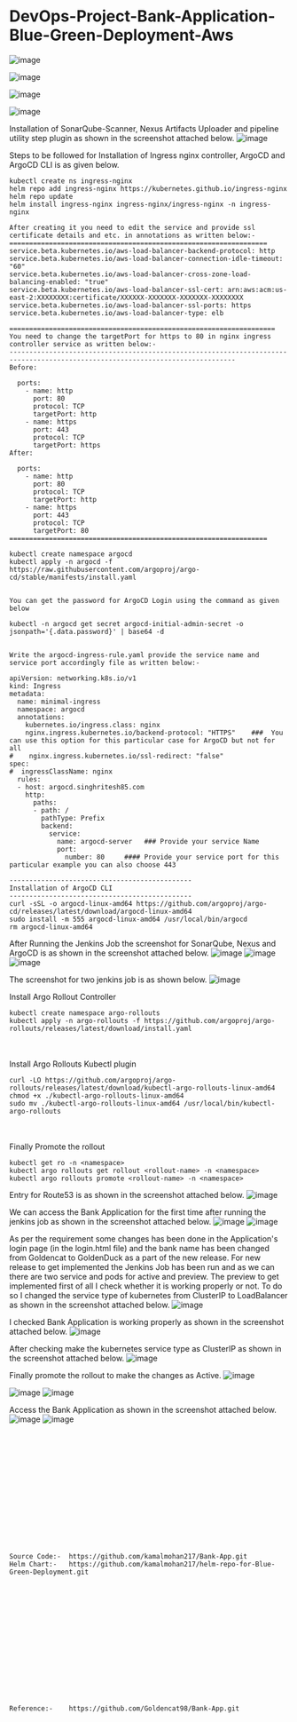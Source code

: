 # DevOps-Project-Bank-Application-Blue-Green-Deployment-Aws

![image](https://github.com/user-attachments/assets/5508fb2b-c141-43d1-89c6-a49c82df88ec)

![image](https://github.com/user-attachments/assets/5ccb3577-ff6f-4f17-a695-e7ce03400e92)

![image](https://github.com/user-attachments/assets/ef0367ef-1a6f-42b2-9379-365a3ecdbe80)

![image](https://github.com/user-attachments/assets/7c2c7ee0-d8d3-4714-ae36-db9630875927)


Installation of SonarQube-Scanner, Nexus Artifacts Uploader and pipeline utility step plugin as shown in the screenshot attached below.
![image](https://github.com/user-attachments/assets/5ad1a9bd-28ab-4032-944d-de3a97a546b2)

Steps to be followed for Installation of Ingress nginx controller, ArgoCD and ArgoCD CLI is as given below.
```
kubectl create ns ingress-nginx
helm repo add ingress-nginx https://kubernetes.github.io/ingress-nginx
helm repo update
helm install ingress-nginx ingress-nginx/ingress-nginx -n ingress-nginx

After creating it you need to edit the service and provide ssl certificate details and etc. in annotations as written below:- 
=================================================================
service.beta.kubernetes.io/aws-load-balancer-backend-protocol: http
service.beta.kubernetes.io/aws-load-balancer-connection-idle-timeout: "60"
service.beta.kubernetes.io/aws-load-balancer-cross-zone-load-balancing-enabled: "true"
service.beta.kubernetes.io/aws-load-balancer-ssl-cert: arn:aws:acm:us-east-2:XXXXXXXX:certificate/XXXXXX-XXXXXXX-XXXXXXX-XXXXXXXX
service.beta.kubernetes.io/aws-load-balancer-ssl-ports: https
service.beta.kubernetes.io/aws-load-balancer-type: elb

===================================================================
You need to change the targetPort for https to 80 in nginx ingress controller service as written below:-
-------------------------------------------------------------------------------------------------------------------------------
Before:

  ports:
    - name: http
      port: 80
      protocol: TCP
      targetPort: http
    - name: https
      port: 443
      protocol: TCP
      targetPort: https
After:

  ports:
    - name: http
      port: 80
      protocol: TCP
      targetPort: http
    - name: https
      port: 443
      protocol: TCP
      targetPort: 80
=================================================================

kubectl create namespace argocd
kubectl apply -n argocd -f https://raw.githubusercontent.com/argoproj/argo-cd/stable/manifests/install.yaml


You can get the password for ArgoCD Login using the command as given below

kubectl -n argocd get secret argocd-initial-admin-secret -o jsonpath='{.data.password}' | base64 -d


Write the argocd-ingress-rule.yaml provide the service name and service port accordingly file as written below:-

apiVersion: networking.k8s.io/v1
kind: Ingress
metadata:
  name: minimal-ingress
  namespace: argocd
  annotations:
    kubernetes.io/ingress.class: nginx
    nginx.ingress.kubernetes.io/backend-protocol: "HTTPS"    ###  You can use this option for this particular case for ArgoCD but not for all
#    nginx.ingress.kubernetes.io/ssl-redirect: "false"
spec:
#  ingressClassName: nginx
  rules:
  - host: argocd.singhritesh85.com
    http:
      paths:
      - path: /
        pathType: Prefix
        backend:
          service:
            name: argocd-server   ### Provide your service Name
            port:
              number: 80     #### Provide your service port for this particular example you can also choose 443

----------------------------------------------
Installation of ArgoCD CLI
----------------------------------------------
curl -sSL -o argocd-linux-amd64 https://github.com/argoproj/argo-cd/releases/latest/download/argocd-linux-amd64
sudo install -m 555 argocd-linux-amd64 /usr/local/bin/argocd
rm argocd-linux-amd64

```

After Running the Jenkins Job the screenshot for SonarQube, Nexus and ArgoCD is as shown in the screenshot attached below.
![image](https://github.com/user-attachments/assets/f1aedb76-63b1-4168-ac3f-c64b7dc831e7)
![image](https://github.com/user-attachments/assets/1136b042-c059-472b-a26f-85654c212b0e)
![image](https://github.com/user-attachments/assets/17e28cd4-08e2-42cf-9046-016cce56772d)

The screenshot for two jenkins job is as shown below.
![image](https://github.com/user-attachments/assets/d6103aa1-6bdc-4ce2-aca5-a869c8e35139)

Install Argo Rollout Controller
```
kubectl create namespace argo-rollouts
kubectl apply -n argo-rollouts -f https://github.com/argoproj/argo-rollouts/releases/latest/download/install.yaml
```
<br><br/>
Install Argo Rollouts Kubectl plugin
```
curl -LO https://github.com/argoproj/argo-rollouts/releases/latest/download/kubectl-argo-rollouts-linux-amd64
chmod +x ./kubectl-argo-rollouts-linux-amd64
sudo mv ./kubectl-argo-rollouts-linux-amd64 /usr/local/bin/kubectl-argo-rollouts
```
<br><br/>
Finally Promote the rollout
```
kubectl get ro -n <namespace>
kubectl argo rollouts get rollout <rollout-name> -n <namespace>
kubectl argo rollouts promote <rollout-name> -n <namespace>
```

Entry for Route53 is as shown in the screenshot attached below.
![image](https://github.com/user-attachments/assets/21a54569-7798-4da0-bf46-982783a4548b)

We can access the Bank Application for the first time after running the jenkins job as shown in the screenshot attached below.
![image](https://github.com/user-attachments/assets/6e0ef5d4-f93f-41cf-95f9-aebc20b102af)
![image](https://github.com/user-attachments/assets/d7876d8c-a996-4325-8d13-8786d0532f41)

As per the requirement some changes has been done in the Application's login page (in the login.html file) and the bank name has been changed from Goldencat to GoldenDuck as a part of the new release.
For new release to get implemented the Jenkins Job has been run and as we can there are two service and pods for active and preview. The preview to get implemented first of all I check whether it is working properly or not. To do so I changed the service type of kubernetes from ClusterIP to LoadBalancer as shown in the screenshot attached below.
![image](https://github.com/user-attachments/assets/8d2eb926-66a2-44df-b0f9-4d1f36615b28)

I checked Bank Application is working properly as shown in the screenshot attached below.
![image](https://github.com/user-attachments/assets/aadbdbd2-4b7d-4b6e-ba66-427ad16dcb1a)

After checking make the kubernetes service type as ClusterIP as shown in the screenshot attached below.
![image](https://github.com/user-attachments/assets/60dd57eb-4718-46e3-b5ff-7b428fcfbed4)

Finally promote the rollout to make the changes as Active.
![image](https://github.com/user-attachments/assets/6a7386bc-0c22-4d72-bdcd-81115905e8a2)

![image](https://github.com/user-attachments/assets/48a46798-4000-4cb7-82a5-4f7e07f2acdb)
![image](https://github.com/user-attachments/assets/d7e390ec-332f-4927-99e9-ee759107d8da)

Access the Bank Application as shown in the screenshot attached below.
![image](https://github.com/user-attachments/assets/fced8338-6286-40a6-9af8-b0caa8a627c7)
![image](https://github.com/user-attachments/assets/de0e376d-4520-4dca-9123-aa99f42cac9b)


<br><br/>
<br><br/>
<br><br/>
<br><br/>
<br><br/>
<br><br/>
```
Source Code:-  https://github.com/kamalmohan217/Bank-App.git
Helm Chart:-   https://github.com/kamalmohan217/helm-repo-for-Blue-Green-Deployment.git
```
<br><br/>
<br><br/>
<br><br/>
<br><br/>
<br><br/>
<br><br/>
```
Reference:-    https://github.com/Goldencat98/Bank-App.git
```
